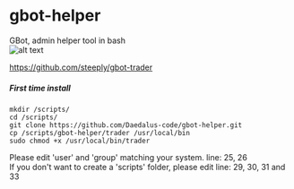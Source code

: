 # gbot-helper

GBot, admin helper tool in bash  
![alt text](https://i.imgur.com/55yy9NM.png)  
  
https://github.com/steeply/gbot-trader
  
##### First time install
```mkdir /scripts/```  
```cd /scripts/```  
```git clone https://github.com/Daedalus-code/gbot-helper.git```  
```cp /scripts/gbot-helper/trader /usr/local/bin```  
```sudo chmod +x /usr/local/bin/trader```  
  
Please edit 'user' and 'group' matching your system. line: 25, 26  
If you don't want to create a 'scripts' folder, please edit line: 29, 30, 31 and 33  
